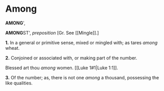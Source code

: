 # Among

**AMONG**',

**AMONG**ST', _preposition_ \[Gr. See [[Mingle]].\]

**1.** In a general or primitive sense, mixed or mingled with; as tares _among_ wheat.

**2.** Conjoined or associated with, or making part of the number.

Blessed art thou _among_ women. [[Luke 1#1|Luke 1:1]].

**3.** Of the number; as, there is not one _among_ a thousand, possessing the like qualities.